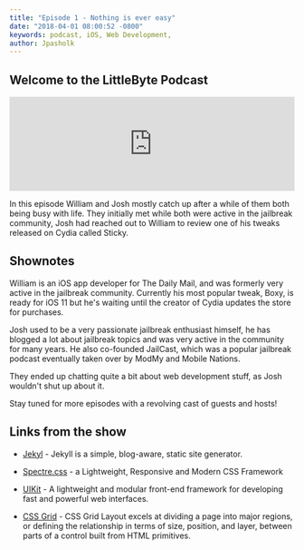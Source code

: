 ```yaml
---
title: "Episode 1 - Nothing is ever easy"
date: "2018-04-01 08:00:52 -0800"
keywords: podcast, iOS, Web Development,
author: Jpasholk
---
```


## Welcome to the LittleByte Podcast

<iframe width="100%" height="166" scrolling="no" frameborder="no" allow="autoplay" src="https://w.soundcloud.com/player/?url=https%3A//api.soundcloud.com/tracks/415539555&color=%23000000&auto_play=false&hide_related=false&show_comments=true&show_user=true&show_reposts=false&show_teaser=true"></iframe>

In this episode William and Josh mostly catch up after a while of them both being busy with life. They initially met while both were active in the jailbreak community, Josh had reached out to William to review one of his tweaks released on Cydia called Sticky.

<!-- more -->

## Shownotes

William is an iOS app developer for The Daily Mail, and was formerly very active in the jailbreak community. Currently his most popular tweak, Boxy, is ready for iOS 11 but he's waiting until the creator of Cydia updates the store for purchases.

Josh used to be a very passionate jailbreak enthusiast himself, he has blogged a lot about jailbreak topics and was very active in the community for many years. He also co-founded JailCast, which was a popular jailbreak podcast eventually taken over by ModMy and Mobile Nations.

They ended up chatting quite a bit about web development stuff, as Josh wouldn't shut up about it.

Stay tuned for more episodes with a revolving cast of guests and hosts!

## Links from the show

* [Jekyl](https://jekyllrb.com) - Jekyll is a simple, blog-aware, static site generator.

* [Spectre.css](https://picturepan2.github.io/spectre/) - a Lightweight, Responsive and Modern CSS Framework

* [UIKit](https://getuikit.com/) - A lightweight and modular front-end framework
for developing fast and powerful web interfaces.

* [CSS Grid](https://developer.mozilla.org/en-US/docs/Web/CSS/CSS_Grid_Layout) - CSS Grid Layout excels at dividing a page into major regions, or defining the relationship in terms of size, position, and layer, between parts of a control built from HTML primitives.
